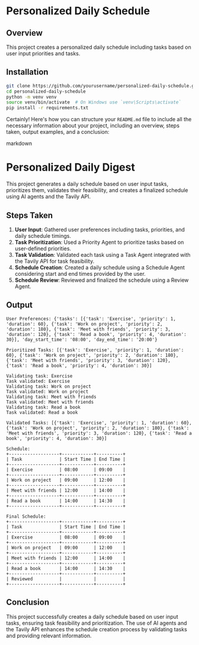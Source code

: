 # Personalized Daily Schedule

## Overview
This project creates a personalized daily schedule including tasks based on user input priorities and tasks.

## Installation
```bash
git clone https://github.com/yourusername/personalized-daily-schedule.git
cd personalized-daily-schedule
python -m venv venv
source venv/bin/activate  # On Windows use `venv\Scripts\activate`
pip install -r requirements.txt
```

Certainly! Here's how you can structure your `README.md` file to include all the necessary information about your project, including an overview, steps taken, output examples, and a conclusion:

markdown
# Personalized Daily Digest

This project generates a daily schedule based on user input tasks, prioritizes them, validates their feasibility, and creates a finalized schedule using AI agents and the Tavily API.

## Steps Taken

1. **User Input**: Gathered user preferences including tasks, priorities, and daily schedule timings.
2. **Task Prioritization**: Used a Priority Agent to prioritize tasks based on user-defined priorities.
3. **Task Validation**: Validated each task using a Task Agent integrated with the Tavily API for task feasibility.
4. **Schedule Creation**: Created a daily schedule using a Schedule Agent considering start and end times provided by the user.
5. **Schedule Review**: Reviewed and finalized the schedule using a Review Agent.

## Output

```
User Preferences: {'tasks': [{'task': 'Exercise', 'priority': 1, 'duration': 60}, {'task': 'Work on project', 'priority': 2, 'duration': 180}, {'task': 'Meet with friends', 'priority': 3, 'duration': 120}, {'task': 'Read a book', 'priority': 4, 'duration': 30}], 'day_start_time': '08:00', 'day_end_time': '20:00'}

Prioritized Tasks: [{'task': 'Exercise', 'priority': 1, 'duration': 60}, {'task': 'Work on project', 'priority': 2, 'duration': 180}, {'task': 'Meet with friends', 'priority': 3, 'duration': 120}, {'task': 'Read a book', 'priority': 4, 'duration': 30}]

Validating task: Exercise
Task validated: Exercise
Validating task: Work on project
Task validated: Work on project
Validating task: Meet with friends
Task validated: Meet with friends
Validating task: Read a book
Task validated: Read a book

Validated Tasks: [{'task': 'Exercise', 'priority': 1, 'duration': 60}, {'task': 'Work on project', 'priority': 2, 'duration': 180}, {'task': 'Meet with friends', 'priority': 3, 'duration': 120}, {'task': 'Read a book', 'priority': 4, 'duration': 30}]

Schedule:
+-------------------+------------+----------+
| Task              | Start Time | End Time |
+-------------------+------------+----------+
| Exercise          | 08:00      | 09:00    |
+-------------------+------------+----------+
| Work on project   | 09:00      | 12:00    |
+-------------------+------------+----------+
| Meet with friends | 12:00      | 14:00    |
+-------------------+------------+----------+
| Read a book       | 14:00      | 14:30    |
+-------------------+------------+----------+

Final Schedule:
+-------------------+------------+----------+
| Task              | Start Time | End Time |
+-------------------+------------+----------+
| Exercise          | 08:00      | 09:00    |
+-------------------+------------+----------+
| Work on project   | 09:00      | 12:00    |
+-------------------+------------+----------+
| Meet with friends | 12:00      | 14:00    |
+-------------------+------------+----------+
| Read a book       | 14:00      | 14:30    |
+-------------------+------------+----------+
| Reviewed          |            |          |
+-------------------+------------+----------+
```

## Conclusion

This project successfully creates a daily schedule based on user input tasks, ensuring task feasibility and prioritization. The use of AI agents and the Tavily API enhances the schedule creation process by validating tasks and providing relevant information.
